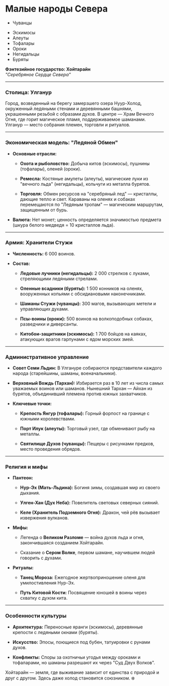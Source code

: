 
# Малые народы Севера
* Чуванцы
- Эскимосы
- Алеуты
- Тофалары
- Ороки
- Негидальцы
- Буряты

**Фэнтезийное государство: Хойтарайн**  
_"Серебряное Сердце Севера"_

---

### **Столица: Улганур**

Город, возведенный на берегу замерзшего озера Нуур-Холод, окруженный ледяными стенами и деревянными башнями, украшенными резьбой с образами духов. В центре — Храм Вечного Огня, где горит магическое пламя, поддерживаемое шаманами. Улганур — место собрания племен, торговли и ритуалов.

---

### **Экономическая модель: "Ледяной Обмен"**

- **Основные отрасли:**
    
    - **Охота и рыболовство:** Добыча китов (эскимосы), пушнины (тофалары), оленей (ороки).
        
    - **Ремесла:** Костяные амулеты (алеуты), магические луки из "вечного льда" (негидальцы), кольчуги из металла бурятов.
        
    - **Торговля:** Обмен ресурсов на "серебряный лед" — кристаллы, дающие тепло и свет. Караваны на оленях и собаках перемещаются по "Ледяным тропам" — магическим маршрутам, защищенным от бурь.
        
- **Валюта:** Нет монет; ценность определяется значимостью предмета (шкура белого медведя = 10 кристаллов льда).
    

---

### **Армия: Хранители Стужи**

- **Численность:** 6 000 воинов.
    
- **Состав:**
    
    - **Ледовые лучники (негидальцы):** 2 000 стрелков с луками, стреляющими ледяными стрелами.
        
    - **Оленные всадники (буряты):** 1 500 конников на оленях, вооруженных копьями с обсидиановыми наконечниками.
        
    - **Шаманы Стужи (чуванцы):** 300 магов, вызывающих метели и управляющих духами.
        
    - **Псы-воины (ороки):** 500 воинов на волкоподобных собаках, разведчики и диверсанты.
        
    - **Китобои-защитники (эскимосы):** 1 700 бойцов на каяках, атакующих врагов гарпунами с ядом морских змей.
        

---

### **Административное управление**

- **Совет Семи Льдин:** В Улгануре собираются представители каждого народа (старейшины, шаманы, военачальники).
    
- **Верховный Вождь (Тархан):** Избирается раз в 10 лет из числа самых уважаемых воинов или шаманов. Нынешний Тархан — Айхан из бурятов, объединивший племена против южных захватчиков.
    
- **Ключевые точки:**
    
    - **Крепость Янгур (тофалары):** Горный форпост на границе с южными королевствами.
        
    - **Порт Илук (алеуты):** Торговый узел, где обменивают рыбу на металлы.
        
    - **Святилище Духов (чуванцы):** Пещеры с рисунками предков, место проведения обрядов.
        

---

### **Религия и мифы**

- **Пантеон:**
    
    - **Нур-Эх (Мать-Льдина):** Богиня зимы, создавшая мир из своего дыхания.
        
    - **Улген-Хан (Дух Неба):** Повелитель световых северных сияний.
        
    - **Келе (Хранитель Подземного Огня):** Дракон, чей рёв вызывает извержения вулканов.
        
- **Мифы:**
    
    - Легенда о **Великом Разломе** — война духов льда и огня, закончившаяся созданием Хойтарайн.
        
    - Сказание о **Сером Волке**, первом шамане, научившем людей говорить с духами.
        
- **Ритуалы:**
    
    - **Танец Мороза:** Ежегодное жертвоприношение оленя для умилостивления Нур-Эх.
        
    - **Путь Китовой Кости:** Посвящение юношей в воины через схватку с духом кита.
        

---

### **Особенности культуры**

- **Архитектура:** Переносные яранги (эскимосы), деревянные крепости с ледяными окнами (буряты).
    
- **Искусство:** Эпосы, поющиеся под бубен, татуировки с рунами духов.
    
- **Конфликты:** Споры за охотничьи угодья между ороками и тофаларами, но шаманы разрешают их через "Суд Двух Волков".
    

Хойтарайн — земля, где выживание зависит от единства с природой и друг с другом. Здесь даже холод становится союзником. ❄️